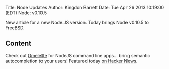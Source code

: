 Title: Node Updates
Author: Kingdon Barrett
Date: Tue Apr 26 2013 10:19:00 (EDT)
Node: v0.10.5

New article for a new Node.JS version.  Today brings Node v0.10.5 to FreeBSD.

## Content

Check out [Omelette][] for NodeJS command line apps... bring semantic
autocompletion to your users!  Featured today [on Hacker News][].

[on Hacker News]: https://news.ycombinator.com/item?id=5612503
[Omelette]: https://github.com/f/omelette
